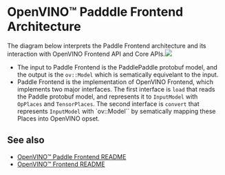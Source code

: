 # OpenVINO™ Padddle Frontend Architecture

The diagram below interprets the Paddle Frontend architecture and its interaction with OpenVINO Frontend API and Core APIs.![](./img/PaddleFrontendInternal.PNG)

* The input to Paddle Frontend is the PaddlePaddle protobuf model, and the output is the `ov::Model` which is sematically equivelant to the input.
* Paddle Frontend is the implementation of OpenVINO Frontend, which implements two major interfaces. The first interface is `load` that reads the Paddle protobuf model, and represents it to `InputModel` with `OpPlaces` and `TensorPlaces`. The second interface is `convert` that represents `InputModel` with `ov::Model`` by sematically mapping these Places into OpenVINO opset.


## See also
 * [OpenVINO™ Paddle Frontend README](../README.md)
 * [OpenVINO™ Frontend README](TODO)
